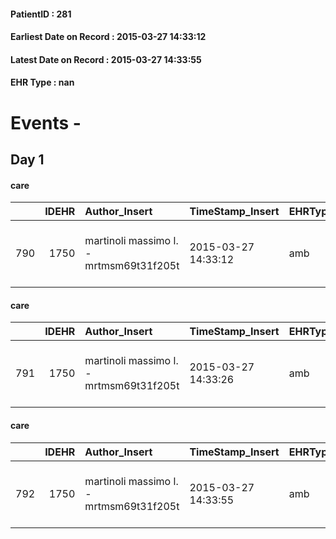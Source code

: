 
#### PatientID : 281
#### Earliest Date on Record : 2015-03-27 14:33:12
#### Latest Date on Record : 2015-03-27 14:33:55
#### EHR Type : nan

# Events - 

## Day 1

#### care
|     |   IDEHR | Author_Insert                           | TimeStamp_Insert    | EHRType   |   PatientID |   IDGESTIONE_AUSILI |   ds_ncons |   ds_nritiro |   opt_annulla_consegna | dt_Ric_consegna     | dt_ric_cons_forn    | dt_ric_ritiro       | dt_ric_ritiro_forn   | opt_ausilio                                     |
|----:|--------:|:----------------------------------------|:--------------------|:----------|------------:|--------------------:|-----------:|-------------:|-----------------------:|:--------------------|:--------------------|:--------------------|:---------------------|:------------------------------------------------|
| 790 |    1750 | martinoli massimo l. - mrtmsm69t31f205t | 2015-03-27 14:33:12 | amb       |         281 |                 633 |      24750 |        24776 |                      0 | 2015-03-02 00:00:00 | 2015-03-02 00:00:00 | 2015-03-06 00:00:00 | 2015-03-06 00:00:00  | electronic articulated bed with side rails # 14 |

#### care
|     |   IDEHR | Author_Insert                           | TimeStamp_Insert    | EHRType   |   PatientID |   IDGESTIONE_AUSILI |   ds_ncons |   ds_nritiro |   opt_annulla_consegna | ds_note_x   | dt_Ric_consegna     | dt_ric_cons_forn    | dt_ric_ritiro       | dt_ric_ritiro_forn   | opt_ausilio                                     |
|----:|--------:|:----------------------------------------|:--------------------|:----------|------------:|--------------------:|-----------:|-------------:|-----------------------:|:------------|:--------------------|:--------------------|:--------------------|:---------------------|:------------------------------------------------|
| 791 |    1750 | martinoli massimo l. - mrtmsm69t31f205t | 2015-03-27 14:33:26 | amb       |         281 |                 634 |      24750 |        24776 |                      0 | urgent      | 2015-03-02 00:00:00 | 2015-03-02 00:00:00 | 2015-03-06 00:00:00 | 2015-03-06 00:00:00  | electronic articulated bed with side rails # 14 |

#### care
|     |   IDEHR | Author_Insert                           | TimeStamp_Insert    | EHRType   |   PatientID |   IDGESTIONE_AUSILI |   ds_ncons |   ds_nritiro |   opt_annulla_consegna | ds_note_x   | dt_Ric_consegna     | dt_ric_cons_forn    | dt_ric_ritiro       | dt_ric_ritiro_forn   | opt_ausilio                             |
|----:|--------:|:----------------------------------------|:--------------------|:----------|------------:|--------------------:|-----------:|-------------:|-----------------------:|:------------|:--------------------|:--------------------|:--------------------|:---------------------|:----------------------------------------|
| 792 |    1750 | martinoli massimo l. - mrtmsm69t31f205t | 2015-03-27 14:33:55 | amb       |         281 |                 635 |      24750 |        24776 |                      0 | urgent      | 2015-03-02 00:00:00 | 2015-03-02 00:00:00 | 2015-03-06 00:00:00 | 2015-03-06 00:00:00  | antid air mattress with compressor # 16 |


